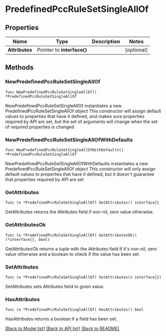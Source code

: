 # PredefinedPccRuleSetSingleAllOf

## Properties

Name | Type | Description | Notes
------------ | ------------- | ------------- | -------------
**Attributes** | Pointer to **interface{}** |  | [optional] 

## Methods

### NewPredefinedPccRuleSetSingleAllOf

`func NewPredefinedPccRuleSetSingleAllOf() *PredefinedPccRuleSetSingleAllOf`

NewPredefinedPccRuleSetSingleAllOf instantiates a new PredefinedPccRuleSetSingleAllOf object
This constructor will assign default values to properties that have it defined,
and makes sure properties required by API are set, but the set of arguments
will change when the set of required properties is changed

### NewPredefinedPccRuleSetSingleAllOfWithDefaults

`func NewPredefinedPccRuleSetSingleAllOfWithDefaults() *PredefinedPccRuleSetSingleAllOf`

NewPredefinedPccRuleSetSingleAllOfWithDefaults instantiates a new PredefinedPccRuleSetSingleAllOf object
This constructor will only assign default values to properties that have it defined,
but it doesn't guarantee that properties required by API are set

### GetAttributes

`func (o *PredefinedPccRuleSetSingleAllOf) GetAttributes() interface{}`

GetAttributes returns the Attributes field if non-nil, zero value otherwise.

### GetAttributesOk

`func (o *PredefinedPccRuleSetSingleAllOf) GetAttributesOk() (*interface{}, bool)`

GetAttributesOk returns a tuple with the Attributes field if it's non-nil, zero value otherwise
and a boolean to check if the value has been set.

### SetAttributes

`func (o *PredefinedPccRuleSetSingleAllOf) SetAttributes(v interface{})`

SetAttributes sets Attributes field to given value.

### HasAttributes

`func (o *PredefinedPccRuleSetSingleAllOf) HasAttributes() bool`

HasAttributes returns a boolean if a field has been set.


[[Back to Model list]](../README.md#documentation-for-models) [[Back to API list]](../README.md#documentation-for-api-endpoints) [[Back to README]](../README.md)


